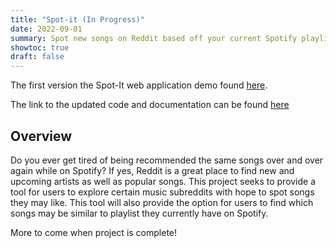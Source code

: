 ```yaml
---
title: "Spot-it (In Progress)"
date: 2022-09-01
summary: Spot new songs on Reddit based off your current Spotify playlists.
showtoc: true
draft: false
---
```

The first version the Spot-It web application demo found [here](https://youtu.be/dDmbO5_ccEc).

The link to the updated code and documentation can be found [here](https://github.com/trey-capps/spot-it)

## Overview
Do you ever get tired of being recommended the same songs over and over again while on Spotify? If yes, Reddit is a great place to find new and upcoming artists as well as popular songs. This project seeks to provide a tool for users to explore certain music subreddits with hope to spot songs they may like. This tool will also provide the option for users to find which songs may be similar to playlist they currently have on Spotify. 

More to come when project is complete!